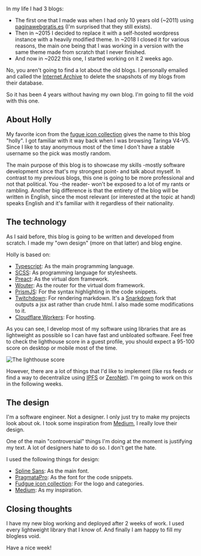 <!--SUMMARY-START
{
  "id": 0,
  "thumbnail":
    "/img/thumbnail/0.jpg",
  "title": "This is my new blog",
  "excerpt":
    "After 4 years without a blog I decided to make a new one from scratch, to fill my blogless void. In this story I'm going to talk about: my history with blogs, what is the propuse of it and what technologies I used.",
  "timestamp": 1645848480925,
  "authorId": 0,
  "categoryId": 7
}
SUMMARY-END-->
In my life I had 3 blogs:
- The first one that I made was when I had only 10 years old (~2011) using [paginawebgratis.es](https://paginawebgratis.es) (I'm surprised that they still exists).
- Then in ~2015 I decided to replace it with a self-hosted wordpress instance with a heavily modified theme. In ~2018 I closed it for various reasons, the main one being that I was working in a version with the same theme made from scratch that I never finished.
- And now in ~2022 this one, I started working on it 2 weeks ago.

No, you aren't going to find a lot about the old blogs. I personally emailed and called the [Internet Archive](https://archive.org) to delete the snapshots of my blogs from their database.

So it has been 4 years without having my own blog. I'm going to fill the void with this one.

## About Holly
My favorite icon from the [fugue icon collection](https://p.yusukekamiyamane.com) gives the name to this blog "holly". I got familiar with it way back when I was browsing Taringa V4-V5. Since I like to stay anonymous most of the time I don't have a stable username so the pick was mostly random.

The main purpose of this blog is to showcase my skills -mostly software development since that's my strongest point- and talk about myself. In contrast to my previous blogs, this one is going to be more professional and not that political. You -the reader- won't be exposed to a lot of my rants or rambling. Another big difference is that the entirety of the blog will be written in English, since the most relevant (or interested at the topic at hand) speaks English and it's familiar with it regardless of their nationality.

## The technology
As I said before, this blog is going to be written and developed from scratch. I made my "own design" (more on that latter) and blog engine.

Holly is based on:
- [Typescript](https://www.typescriptlang.org): As the main programming language.
- [SCSS](https://sass-lang.com): As programming language for stylesheets.
- [Preact](https://preactjs.com): As the virtual dom framework.
- [Wouter](https://github.com/molefrog/wouter): As the router for the virtual dom framework.
- [PrismJS](https://prismjs.com/): For the syntax highlighting in the code snippets.
- [Twitchdown](https://gitlab.com/bytesnz/twitchdown): For rendering markdown. It's a [Snarkdown](https://github.com/developit/snarkdown) fork that outputs a jsx ast rather than crude html. I also made some modifications to it.
- [Cloudflare Workers](https://workers.cloudflare.com/): For hosting.

As you can see, I develop most of my software using libraries that are as lightweight as possible so I can have fast and unbloated software. Feel free to check the lighthouse score in a guest profile, you should expect a 95-100 score on desktop or mobile most of the time.

![The lighthouse score](/img/story/0/lighthouse.png)

However, there are a lot of things that I'd like to implement (like rss feeds or find a way to decentralize using [IPFS](https://ipfs.io) or [ZeroNet](https://zeronet.io)). I'm going to work on this in the following weeks.

## The design
I'm a software engineer. Not a designer. I only just try to make my projects look about ok. I took some inspiration from [Medium](https://medium.com), I really love their design.

One of the main "controversial" things I'm doing at the moment is justifying my text. A lot of designers hate to do so. I don't get the hate.

I used the following things for design:
- [Spline Sans](https://fonts.google.com/specimen/Spline+Sans): As the main font.
- [PragmataPro](https://fsd.it/shop/fonts/pragmatapro): As the font for the code snippets.
- [Fudgue icon collection](https://p.yusukekamiyamane.com): For the logo and categories.
- [Medium](https://medium.com): As my inspiration.

## Closing thoughts
I have my new blog working and deployed after 2 weeks of work. I used every lightweight library that I know of. And finally I am happy to fill my blogless void. 

Have a nice week!